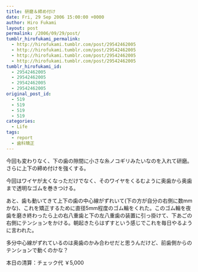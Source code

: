 ```yaml
---
title: 研磨＆締め付け
date: Fri, 29 Sep 2006 15:00:00 +0000
author: Hiro Fukami
layout: post
permalink: /2006/09/29/post/
tumblr_hirofukami_permalink:
  - http://hirofukami.tumblr.com/post/29542462005
  - http://hirofukami.tumblr.com/post/29542462005
  - http://hirofukami.tumblr.com/post/29542462005
  - http://hirofukami.tumblr.com/post/29542462005
tumblr_hirofukami_id:
  - 29542462005
  - 29542462005
  - 29542462005
  - 29542462005
original_post_id:
  - 519
  - 519
  - 519
  - 519
categories:
  - Life
tags:
  - report
  - 歯科矯正
---
```

<div class="section">
  <p>
    今回も変わりなく、下の歯の隙間に小さな糸ノコギリみたいなのを入れて研磨。さらに上下の締め付けを強くする。
  </p>
  
  <p>
    今回はワイヤが太くなっただけでなく、そのワイヤをくるむように奥歯から奥歯まで透明なゴムを巻きつける。
  </p>
  
  <p>
    あと、歯も動いてきて上下の歯の中心線がずれいて(下の方が自分の右側に数mmかな)、これを矯正するために直径5mm程度のゴム輪をくれた。このゴム輪を夜歯を磨き終わったら上の右八重歯と下の左八重歯の装置に引っ掛けて、下あごの右側にテンションをかける。朝起きたらはずすという感じでこれを毎日やるように言われた。
  </p>
  
  <p>
    多分中心線がずれているのは奥歯のかみ合わせだと思うんだけど、前歯側からのテンションで動くのかな？
  </p>
  
  <p>
    本日の清算：チェック代 ￥5,000
  </p>
</div>